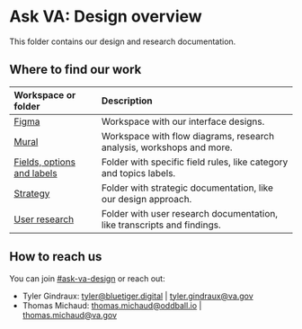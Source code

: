 # Ask VA: Design overview

This folder contains our design and research documentation.

## Where to find our work

|Workspace or folder|Description|
|:--|:--|
|[Figma](https://www.figma.com/files/project/174974739/Ask-VA?fuid=1165369583018460083)|Workspace with our interface designs.|
|[Mural](https://app.mural.co/t/departmentofveteransaffairs9999/r/1686859097688)|Workspace with flow diagrams, research analysis, workshops and more.|
|[Fields, options and labels](https://github.com/department-of-veterans-affairs/va.gov-team/tree/master/products/ask-va/design/Fields%2C%20options%20and%20labels)|Folder with specific field rules, like category and topics labels.|
|[Strategy](https://github.com/department-of-veterans-affairs/va.gov-team/tree/master/products/ask-va/design/Strategy)|Folder with strategic documentation, like our design approach.|
|[User research](https://github.com/department-of-veterans-affairs/va.gov-team/tree/master/products/ask-va/design/User%20research)|Folder with user research documentation, like transcripts and findings.|

## How to reach us

You can join [#ask-va-design](https://dsva.slack.com/archives/C06QUGXJD8R) or reach out:
- Tyler Gindraux: tyler@bluetiger.digital | tyler.gindraux@va.gov
- Thomas Michaud: thomas.michaud@oddball.io | thomas.michaud@va.gov
